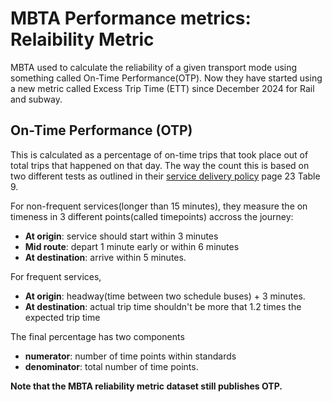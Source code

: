 # MBTA Performance metrics: Relaibility Metric
MBTA used to calculate the reliability of a given transport mode using something called On-Time Performance(OTP). Now they have started using a new metric called Excess Trip Time (ETT) since December 2024 for Rail and subway.

## On-Time Performance (OTP)
This is calculated as a percentage of on-time trips that took place out of total trips that happened on that day. The way the count this is based on two different tests as outlined in their [service delivery policy](https://cdn.mbta.com/sites/default/files/2021-09/service-delivery-policy-june-2021.pdf) page 23 Table 9. 

For non-frequent services(longer than 15 minutes), they measure the on timeness in 3 different points(called timepoints) accross the journey:
 - **At origin**: service should start within 3 minutes
 - **Mid route**: depart 1 minute early or within 6 minutes
 - **At destination**: arrive within 5 minutes.

For frequent services, 
 - **At origin**: headway(time between two schedule buses) + 3 minutes.
 - **At destination**: actual trip time shouldn't be more that 1.2 times the expected trip time

The final percentage has two components
 - **numerator**: number of time points within standards
 - **denominator**: total number of time points.

**Note that the MBTA reliability metric dataset still publishes OTP.**


